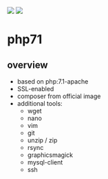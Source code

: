 [![](https://images.microbadger.com/badges/version/webstobe/php71.svg)](https://microbadger.com/images/webstobe/php71 "Get your own version badge on microbadger.com")
[![](https://images.microbadger.com/badges/image/webstobe/php71.svg)](https://microbadger.com/images/webstobe/php71 "Get your own image badge on microbadger.com")

# php71

overview
------------
- based on php:7.1-apache
- SSL-enabled
- composer from official image
- additional tools:
  - wget
  - nano
  - vim
  - git
  - unzip / zip
  - rsync
  - graphicsmagick
  - mysql-client
  - ssh
